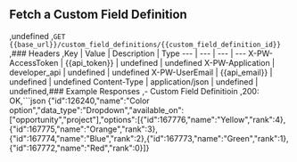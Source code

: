 ## Fetch a Custom Field Definition
,undefined
,```GET {{base_url}}/custom_field_definitions/{{custom_field_definition_id}}```
,### Headers
,Key | Value | Description | Type
--- | --- | --- | ---
X-PW-AccessToken | {{api_token}} | undefined | undefined
X-PW-Application | developer_api | undefined | undefined
X-PW-UserEmail | {{api_email}} | undefined | undefined
Content-Type | application/json | undefined | undefined,### Example Responses
,- Custom Field Definitioin
,200: OK,```json
{"id":126240,"name":"Color option","data_type":"Dropdown","available_on":["opportunity","project"],"options":[{"id":167776,"name":"Yellow","rank":4},{"id":167775,"name":"Orange","rank":3},{"id":167774,"name":"Blue","rank":2},{"id":167773,"name":"Green","rank":1},{"id":167772,"name":"Red","rank":0}]}
```